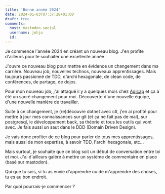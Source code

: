 ```yaml
---
title: 'Bonne année 2024'
date: 2024-01-03T07:37:28+01:00
draft: true
comments:
  host: mastodon.social
  username: johjo
  id: 
---
```


Je commence l'année 2024 en créant un nouveau blog. J'en profite d'ailleurs pour te souhaiter une excellente année.

J'ouvre ce nouveau blog pour mettre en évidence un changement dans ma carrière. Nouveau job, nouvelles technos, nouveaux apprentissages. Mais toujours passionné de TDD, d'archi hexagonale, de clean code, de conférences, de partage, de dojos.

Pour mon nouveau job, j'ai attaqué il y a quelques mois chez [Agicap](agicap.com) et ça a été un sacré changement pour moi. Découverte d'une nouvelle équipe, d'une nouvelle manière de travailler.

Suite à ce changement, je (re)découvre dotnet avec c#, j'en ai profité pour mettre à jour mes connaissances sur git (et ça ne fait pas de mal), sur postgresql, le développement back, sa théorie et tous les outils qui vont avec. Je fais aussi un saut dans le DDD (Domain Driven Design).

Je vais donc profiter de ce blog pour parler de tous mes apprentissages, mais aussi de mon expertise, à savoir TDD, l'archi hexagonale, etc...

Mais surtout, je souhaite que ce blog soit un début de conversation entre toi et moi. J'ai d'ailleurs galéré à mettre un système de commentaire en place (basé sur mastodon).

Qui que tu sois, si tu as envie d'apprendre ou de m'apprendre des choses, tu es au bon endroit.

Par quoi pourrais-je commencer ? 